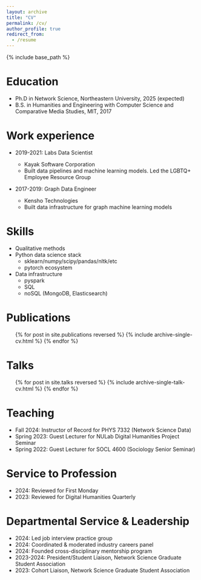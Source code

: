 ```yaml
---
layout: archive
title: "CV"
permalink: /cv/
author_profile: true
redirect_from:
  - /resume
---
```


{% include base_path %}

Education
======
* Ph.D in Network Science, Northeastern University, 2025 (expected)
* B.S. in Humanities and Engineering with Computer Science and Comparative Media Studies, MIT, 2017

Work experience
======
* 2019-2021: Labs Data Scientist
  * Kayak Software Corporation
  * Built data pipelines and machine learning models. Led the LGBTQ+ Employee Resource Group

* 2017-2019: Graph Data Engineer
  * Kensho Technologies
  * Built data infrastructure for graph machine learning models
  
Skills
======
* Qualitative methods
* Python data science stack
  * sklearn/numpy/scipy/pandas/nltk/etc
  * pytorch ecosystem
* Data infrastructure
  * pyspark
  * SQL
  * noSQL (MongoDB, Elasticsearch)

Publications
======
  <ul>{% for post in site.publications reversed %}
    {% include archive-single-cv.html %}
  {% endfor %}</ul>
  
Talks
======
  <ul>{% for post in site.talks reversed %}
    {% include archive-single-talk-cv.html  %}
  {% endfor %}</ul>
  
Teaching
======
* Fall 2024: Instructor of Record for PHYS 7332 (Network Science Data)
* Spring 2023: Guest Lecturer for NULab Digital Humanities Project Seminar
* Spring 2022: Guest Lecturer for SOCL 4600 (Sociology Senior Seminar)
  
Service to Profession
======
* 2024: Reviewed for First Monday 
* 2023: Reviewed for Digital Humanities Quarterly

Departmental Service & Leadership
=====
* 2024: Led job interview practice group
* 2024: Coordinated & moderated industry careers panel
* 2024: Founded cross-disciplinary mentorship program
* 2023-2024: President/Student Liaison, Network Science Graduate Student Association
* 2023: Cohort Liaison, Network Science Graduate Student Association
